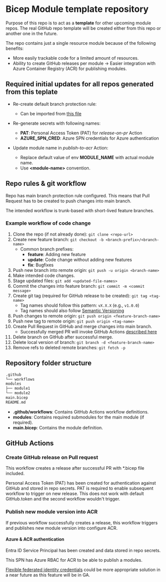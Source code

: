 # Bicep Module template repository

Purpose of this repo is to act as a **template** for other upcoming module repos. The real GitHub repo template will be created either from this repo or another one in the future.

The repo contains just a single resource module because of the following benefits:

- More easily trackable code for a limited amount of resources.
- Ability to create GitHub releases per module -> Easier integration with Azure Container Registry (ACR) for publishing modules.

## Required initial updates for all repos generated from this teplate

- Re-create default branch protection rule:
  - Can be imported from [this file](.github\protect-default-branch.json)
- Re-generate secrets with following names:
  - **PAT**: Personal Access Token (PAT) for *release-on-pr* Action
  - **AZURE_SPN_CRED**: Azure SPN credentials for Azure authentication

- Update module name in *publish-to-acr* Action:
  - Replace default value of env **MODULE_NAME** with actual module name.
  - Use **\<module-name\>** convention.

## Repo rules & git workflow

Repo has main branch protection rule configured. This means that Pull Request has to be created to push changes into main branch.

The intended workflow is trunk-based with short-lived feature branches.

### Example workflow of code change

1. Clone the repo (if not already done): `git clone <repo-url>`
2. Create new feature branch: `git checkout -b <branch-prefix>/<branch-name>`
    - Common branch prefixes:
      - **feature**: Adding new feature
      - **update**: Code change without adding new features
      - **fix**: Bugfixes
3. Push new branch into remote origin: `git push -u origin <branch-name>`
4. Make intended code changes.
5. Stage updated files: `git add <updated-file-names>`
6. Commit the changes into feature branch: `git commit -m <commit message>`
7. Create git tag (required for GitHub release to be created): `git tag <tag-name>`
    - Tag names should follow this pattern: `vX.X.X` (e.g., `v1.0.0`)
    - Tag names should also follow [Semantic Versioning](https://semver.org/)
8. Push changes to remote origin: `git push origin <feature-branch-name>`
9. Push new tag to remote origin: `git push origin <tag-name>`
10. Create Pull Request in GitHub and merge changes into main branch.
     - Successfully merged PR will invoke GitHub Actions [described here](#github-actions)
11. Delete branch on GitHub after successful merge.
12. Delete local version of branch: `git branch -d <feature-branch-name>`
13. Remove refs to deleted remote branches: `git fetch -p`

## Repository folder structure

```bash
.github
└── workflows
modules
├── module1
└── module2
main.bicep
README.md
```

- **.github/workflows**: Contains GitHub Actions workflow definitions.
- **modules**: Contains required submodules for the main module (if required).
- **main.bicep**: Contains the module definition.

## GitHub Actions

### Create GitHub release on Pull request

This workflow creates a release after successful PR with *.bicep file included.

Personal Access Token (PAT) has been created for authentication against GitHub and stored in repo secrets. PAT is required to enable subsequent workflow to trigger on new release. This does not work with default GitHub.token and the second workflow wouldn't trigger.

### Publish new module version into ACR

If previous workflow successfully creates a release, this workflow triggers and publishes new module version into configure ACR.

#### Azure & ACR authentication

Entra ID Service Principal has been created and data stored in repo secrets.

This SPN has Azure RBAC for ACR to be able to publish a modules.

[Flexible federated identity credentials](https://learn.microsoft.com/en-us/entra/workload-id/workload-identities-flexible-federated-identity-credentials?tabs=github) could be more appropriate solution in a near future as this feature will be in GA.
